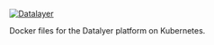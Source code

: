 [![Datalayer](http://datalayer.io/img/logo-datalayer-horizontal.png)](http://datalayer.io)

Docker files for the Datalyer platform on Kubernetes.
